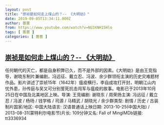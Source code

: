 ```yaml
---
layout: post
title: "崇祯是如何走上煤山的？-- 《大明劫》"
date: 2019-09-05T13:34:11.000Z
author: 蔷蔷
from: https://www.youtube.com/watch?v=NU3XNH15Hlo
tags: [ 蔷蔷 ]
categories: [ 蔷蔷 ]
---
```

<!--1567690451000-->
[崇祯是如何走上煤山的？-- 《大明劫》](https://www.youtube.com/watch?v=NU3XNH15Hlo)
------

<div>
任何朝代的灭亡，都是自身积弊已久，而不是外部的因素。《大明劫》是由王竞指导，谢晓东制片兼编剧，冯远征、戴立忍、冯波、余少群领衔主演的历史灾难题材作品。影片讲述了崇祯15年（1642年）瘟疫横行，李自成攻打开封，明朝江山内忧外患，孙传庭与吴又可分别誓死抗击闯军与瘟疫的故事。电影已于2013年10月25日在中国及北美地区上映。导演: 王竞编剧: 谢晓东 / 周荣扬主演: 冯远征 / 戴立忍 / 冯波 / 杨旸 / 钱学格 / 司源 / 马精武 / 胡晓光 / 余少群类型: 剧情 / 历史 / 古装制片国家/地区: 中国大陆语言: 汉语普通话上映日期: 2013-10-25(中国大陆) / 2013-08-31(蒙特利尔电影节)片长: 109分钟又名: Fall of MingIMDb链接: tt3336934
</div>
